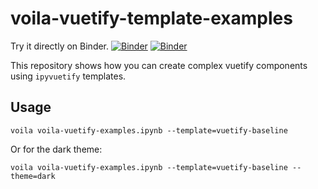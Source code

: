 # voila-vuetify-template-examples
Try it directly on Binder.
[![Binder](https://mybinder.org/badge_logo.svg)](https://mybinder.org/v2/gh/deeplook/voila-vuetify-template-examples/master?urlpath=voila%2Frender%2Fvoila-vuetify-examples.ipynb)
[![Binder](https://mybinder.org/badge_logo.svg)](https://mybinder.org/v2/gh/deeplook/voila-vuetify-template-examples/master)

This repository shows how you can create complex vuetify components using `ipyvuetify` templates.

## Usage

```
voila voila-vuetify-examples.ipynb --template=vuetify-baseline
```

Or for the dark theme:

```
voila voila-vuetify-examples.ipynb --template=vuetify-baseline --theme=dark
```

